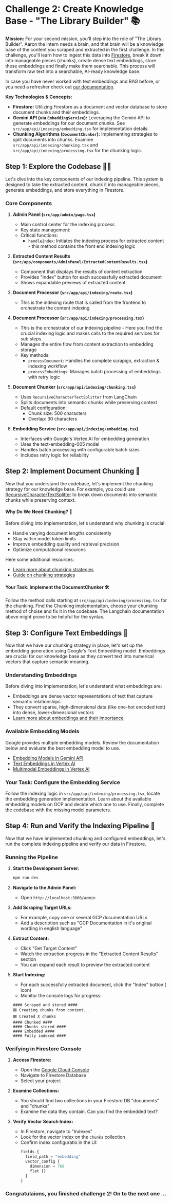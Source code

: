 # Challenge 2: Create Knowledge Base - "The Library Builder" 📚

**Mission:**  For your second mission, you'll step into the role of "The Library Builder".  Aaron the intern needs a brain, and that brain will be a knowledge base of the content you scraped and extracted in the first challenge. In this challenge, you'll learn how to ingest this data into [Firestore](https://cloud.google.com/firestore/docs/overview), break it down into manageable pieces (chunks), create dense text embeddings, store these embeddings and finally make them searchable.  This process will transform raw text into a searchable, AI-ready knowledge base.

In case you have never worked with text embeddings and RAG before, or you need a refresher check out [our documentation](https://cloud.google.com/use-cases/retrieval-augmented-generation?hl=en).

**Key Technologies & Concepts:**

*   **Firestore:**  Utilizing Firestore as a document and vector database to store document chunks and their embeddings.
*   **Gemini API (via `EmbeddingService`):**  Leveraging the Gemini API to generate embeddings for our document chunks. See `src/app/api/indexing/embedding.tsx` for implementation details.
*   **Chunking Algorithms (`DocumentChunker`):** Implementing strategies to split documents into chunks.  Examine `src/app/api/indexing/chunking.tsx` and `src/app/api/indexing/processing.tsx` for the chunking logic.


## Step 1: Explore the Codebase 🕵️‍♀️

Let's dive into the key components of our indexing pipeline. This system is designed to take the extracted content, chunk it into manageable pieces, generate embeddings, and store everything in Firestore.

### Core Components

1. **Admin Panel (`src/app/admin/page.tsx`)**
   - Main control center for the indexing process
   - Key state management:
   - Critical functions:
     - `handleIndex`: Initiates the indexing process for extracted content - this method contains the front end indexing logic

2. **Extracted Content Results (`src/app/components/AdminPanel/ExtractedContentResults.tsx`)**
   - Component that displays the results of content extraction
   - Provides "Index" button for each successfully extracted document
   - Shows expandable previews of extracted content

3. **Document Processor (`src/app/api/indexing/route.tsx`)**
    - This is the indexing route that is called from the frontend to orchestrate the content indexing

3. **Document Processor (`src/app/api/indexing/processing.tsx`)**
   - This is the orchestrator of our indexing pipeline - Here you find the crucial indexing logic and makes calls to the required services for sub steps.
   - Manages the entire flow from content extraction to embedding storage
   - Key methods:
     - `processDocument`: Handles the complete scrapign, extraction & indexing workflow
     - `processEmbeddings`: Manages batch processing of embeddings with retry logic

4. **Document Chunker (`src/app/api/indexing/chunking.tsx`)**
   - Uses `RecursiveCharacterTextSplitter` from LangChain
   - Splits documents into semantic chunks while preserving context
   - Default configuration:
     - Chunk size: 500 characters
     - Overlap: 30 characters

5. **Embedding Service (`src/app/api/indexing/embedding.tsx`)**
   - Interfaces with Google's Vertex AI for embedding generation
   - Uses the text-embedding-005 model
   - Handles batch processing with configurable batch sizes
   - Includes retry logic for reliability


## Step 2: Implement Document Chunking 📄

Now that you understand the codebase, let's implement the chunking strategy for our knowledge base. For example, you could use [RecursiveCharacterTextSplitter](https://js.langchain.com/docs/concepts/text_splitters/#text-structured-based) to break down documents into semantic chunks while preserving context.

#### Why Do We Need Chunking? 🤔

Before diving into implementation, let's understand why chunking is crucial:
- Handle varying document lengths consistently
- Stay within model token limits
- Improve embedding quality and retrieval precision
- Optimize computational resources

Here some additional resources:
* [Learn more about chunking strategies](https://js.langchain.com/docs/concepts/text_splitters/#overview)
* [Guide on chunking strategies](https://www.sagacify.com/news/a-guide-to-chunking-strategies-for-retrieval-augmented-generation-rag)

#### Your Task: Implement the DocumentChunker 🛠️

Follow the method calls starting at `src/app/api/indexing/processing.tsx` for the chunking. Find the Chunking implementaiton, choose your chunking method of choise and fix it in the codebase. The Langchain documentation above might prove to be helpful for the syntax.


## Step 3: Configure Text Embeddings 🧬

Now that we have our chunking strategy in place, let's set up the embedding generation using Google's Text Embedding model. Embeddings are crucial for our knowledge base as they convert text into numerical vectors that capture semantic meaning.

### Understanding Embeddings

Before diving into implementation, let's understand what embeddings are:
- Embeddings are dense vector representations of text that capture semantic relationships
- They convert sparse, high-dimensional data (like one-hot encoded text) into dense, lower-dimensional vectors
- [Learn more about embeddings and their importance](https://developers.google.com/machine-learning/crash-course/embeddings)

### Available Embedding Models

Google provides multiple embedding models. Review the documentation below and evaluate the best embedding model to use.
   - [Embedding Models in Gemini API](https://ai.google.dev/gemini-api/docs/models/gemini#text-embedding-and-embedding)
   - [Text Embeddings in Vertex AI](https://cloud.google.com/vertex-ai/generative-ai/docs/embeddings/get-text-embeddings)
   - [Multimodal Embeddings in Vertex AI](https://cloud.google.com/vertex-ai/generative-ai/docs/embeddings/get-multimodal-embeddings)

### Your Task: Configure the Embedding Service

Follow the indexing logic in `src/app/api/indexing/processing.tsx`, locate the embedding generation implementation. Learn about the available embedding models on GCP and decide which one to use. Finally, complete the codebase with the missing model parameters.


## Step 4: Run and Verify the Indexing Pipeline 🚀

Now that we have implemented chunking and configured embeddings, let's run the complete indexing pipeline and verify our data in Firestore.

### Running the Pipeline

1. **Start the Development Server:**
   ```bash
   npm run dev
   ```

2. **Navigate to the Admin Panel:**
   - Open `http://localhost:3000/admin`

3. **Add Scraping Target URLs:**
   - For example, copy one or  several GCP documentation URLs
   - Add a description such as "GCP Documentation in it's original wording in english language"

4. **Extract Content:**
   - Click "Get Target Content"
   - Watch the extraction progress in the "Extracted Content Results" section
   - You can expand each result to preview the extracted content

5. **Start Indexing:**
   - For each successfully extracted document, click the "Index" button (<Database /> icon)
   - Monitor the console logs for progress:
   ```
   #### Scraped and stored ####
   🟦 Creating chunks from content...
   🟦 Created X chunks
   #### Chunked ####
   #### Chunks stored ####
   #### Embedded ####
   #### Fully indexed ####
   ```

### Verifying in Firestore Console

1. **Access Firestore:**
   - Open the [Google Cloud Console](https://console.cloud.google.com)
   - Navigate to Firestore Database
   - Select your project

2. **Examine Collections:**
   - You should find two collections in your Firestore DB "documents" and "chunks"
   - Examine the data they contain. Can you find the embedded text?

3. **Verify Vector Search Index:**
   - In Firestore, navigate to "Indexes"
   - Look for the vector index on the `chunks` collection
   - Confirm index configuratio in the UI:
     ```terraform
     fields {
       field_path = "embedding"
       vector_config {
         dimension = 768
         flat {}
       }
     }
     ```

### Congratulaions, you finished challenge 2! On to the next one ...